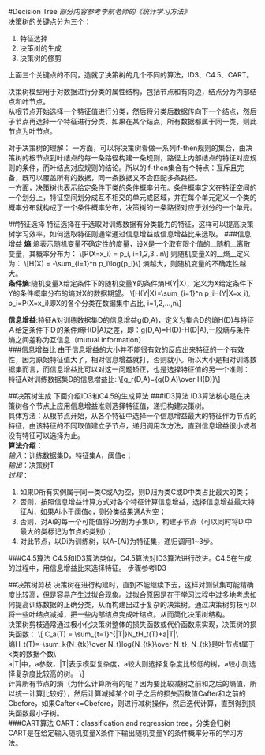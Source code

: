 #Decision Tree
_部分内容参考李航老师的《统计学习方法》_    
决策树的关键点分为三个：   

1. 特征选择
2. 决策树的生成
3. 决策树的修剪

上面三个关键点的不同，造就了决策树的几个不同的算法，ID3、C4.5、CART。

决策树模型用于对数据进行分类的属性结构，包括节点和有向边，结点分为内部结点和叶节点。    
从根节点开始选择一个特征值进行分类，然后将分类后数据传向下一个结点，然后子节点再选择一个特征进行分类，如果在某个结点，所有数据都属于同一类，则此节点为叶节点。    

对于决策树的理解：
一方面，可以将决策树看做一系列if-then规则的集合，由决策树的根节点到叶结点的每一条路径构建一条规则，路径上内部结点的特征对应规则的条件，而叶结点对应规则的结论。所以的if-then集合有个特点：互斥且完备，既可以覆盖所有的数据，同一条数据又不会匹配多条路径。     
一方面，决策树也表示给定条件下类的条件概率分布。条件概率定义在特征空间的一个划分上，特征空间划分成互不相交的单元或区域，并在每个单元定义一个类的概率分布就构成了一个条件概率分布，决策树的一条路径对应于划分的一个单元。

##特征选择
特征选择在于选取对训练数据有分类能力的特征，这样可以提高决策树学习效率，如何选取特征则通常通过信息增益或信息增益比来选取。
###信息增益
__熵__:熵表示随机变量不确定性的度量，设X是一个取有限个值的__随机__离散变量，其概率分布为：
\\[P(X=x_i) = p_i, i=1,2,3...n\\]
则随机变量X的__熵__定义为：
\\[H(X) = -\sum_{i=1}^n p_i\log{p_i}\\]
熵越大，则随机变量的不确定性越大。    
__条件熵__:随机变量X给定条件下的随机变量Y的条件熵H(Y|X)，定义为X给定条件下Y的条件概率分布的熵对X的数据期望。
\\[H(Y|X)=\sum_{i=1}^n p_iH(Y|X=x_i), p_i=P(X=x_i)即X的各个分类在数据集中占比, i=1,2,...,n\\]

__信息增益__:特征A对训练数据集D的信息增益g(D,A)，定义为集合D的熵H(D)与特征Ａ给定条件下Ｄ的条件熵H(D|A)之差，即：g(D,A)=H(D)-H(D|A),一般熵与条件熵之间差称为互信息（mutual information）    
###信息增益比
由于信息增益的大小并不能很有效的反应出来特征的一个有效性，因为原始特征值大了，相对信息增益就打，否则就小。所以大小是相对训练数据集而言，而信息增益比可以对这一问题矫正，也是选择特征值的另一个准则：
特征A对训练数据集D的信息增益比:
\\[g_r(D,A)={g(D,A)\over H(D)}\\]

##决策树生成
下面介绍ID3和C4.5的生成算法
###ID3算法
ID3算法核心是在决策树各个节点上应用信息增益准则选择特征值，递归构建决策树。    
具体方法：从根节点开始，从各个特征中选择一个信息增益最大的特征作为节点的特征，由该特征的不同取值建立子节点，递归调用次方法，直到信息增益很小或者没有特征可以选择为止。    
__算法介绍：__   
_输入_：训练数据集D，特征集A，阈值e；    
_输出_：决策树T    
_过程_：

1. 如果D所有实例属于同一类C或A为空，则D归为类C或D中类占比最大的类；
2. 否则，按照信息增益计算方式对各个特征计算信息增益，选择信息增益最大特征Ai，如果Ai小于阈值e，则分类结果通A为空；
3. 否则，对Ai的每一个可能值将D分割为子集Di，构建子节点（可以同时将Di中最大的类标记为节点的类别）；
4. 对此节点，以Di为训练树，以A-{Ai}为特征集，递归调用1~3步。

###C4.5算法
C4.5和ID3算法类似，C4.5算法对ID3算法进行改进。C4.5在生成的过程中，用信息增益比来选择特征。
步骤参考ID3

##决策树剪枝
决策树在进行构建时，直到不能继续下去，这样对测试集可能精确度比较高，但是容易产生过拟合现象。过拟合原因是在于学习过程中过多地考虑如何提高训练数据的正确分类，从而构建出过于复杂的决策树。通过决策树剪枝可以将一些叶结点减掉，把一些内部结点变成叶结点。从而简化决策树结构。    
决策树剪枝通常通过极小化决策树整体的损失函数或代价函数来实现，决策树的损失函数：
\\[
C_a(T) = \sum_{t=1}^{|T|}N_tH_t(T)+a|T|\\\
熵H_t(T)=-\sum_k{N_{tk}\over N_t}log{N_{tk}\over N_t}, N_{tk}是叶节点t属于k类的数据个数\\\
a|T|中，a参数，|T|表示模型复杂度，a较大则选择复杂度比较低的树，a较小则选择复杂度比较高的树。
\\]    
计算所有节点的熵（为什么计算所有的呢？因为要比较减树之前和之后的熵值，所以统一计算比较好），然后计算减掉某个叶子之后的损失函数值Cafter和之前的Cbefore，如果Cafter<=Cbefore，则进行减树操作，然后迭代计算，直到得到损失函数最小子树。    
###CART算法
CART：classification and regression tree，分类会归树    
CART是在给定输入随机变量X条件下输出随机变量Y的条件概率分布的学习方法。